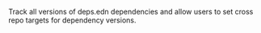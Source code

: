 Track all versions of deps.edn dependencies 
and allow users to set cross repo targets for dependency versions.
